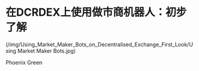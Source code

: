 # 在DCRDEX上使用做市商机器人：初步了解

(/img/Using_Market_Maker_Bots_on_Decentralised_Exchange_First_Look/Using Market Maker Bots.jpg)

Phoenix Green

